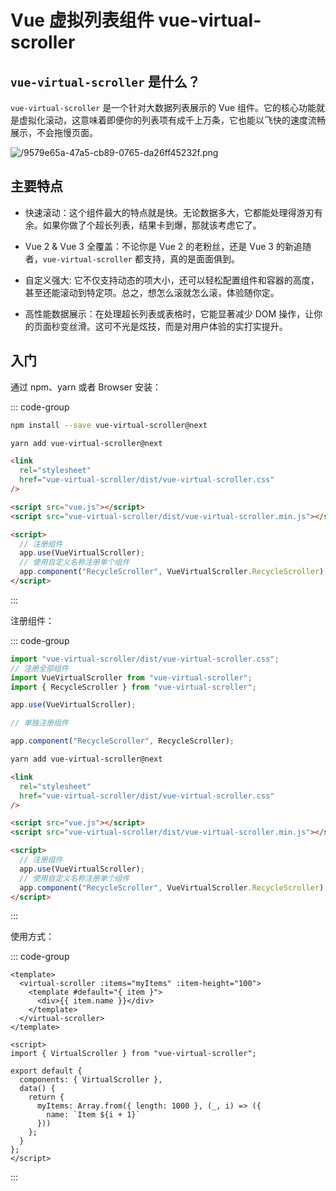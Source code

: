 # Vue 虚拟列表组件 vue-virtual-scroller

<article-info/>

<link-tag :linkList="[{ linkType: 'git', linkText:'vue-virtual-scroller',linkUrl:'https://github.com/Akryum/vue-virtual-scroller'},{  linkText:'vue-virtual-scroller 文档',linkUrl:'https://vue-virtual-scroller-demo.netlify.app/'}]" />

## `vue-virtual-scroller` 是什么？

`vue-virtual-scroller` 是一个针对大数据列表展示的 Vue 组件。它的核心功能就是虚拟化滚动，这意味着即便你的列表项有成千上万条，它也能以飞快的速度流畅展示，不会拖慢页面。

![/9579e65a-47a5-cb89-0765-da26ff45232f.png](/9579e65a-47a5-cb89-0765-da26ff45232f.png)

## 主要特点

- <imp-text-danger>快速滚动</imp-text-danger>：这个组件最大的特点就是快。无论数据多大，它都能处理得游刃有余。如果你做了个超长列表，结果卡到爆，那就该考虑它了。

- <imp-text-danger>Vue 2 & Vue 3 全覆盖</imp-text-danger>：不论你是 Vue 2 的老粉丝，还是 Vue 3 的新追随者，`vue-virtual-scroller` 都支持，真的是面面俱到。

- <imp-text-danger>自定义强大</imp-text-danger>: 它不仅支持动态的项大小，还可以轻松配置组件和容器的高度，甚至还能滚动到特定项。总之，想怎么滚就怎么滚，体验随你定。

- <imp-text-danger>高性能数据展示</imp-text-danger>：在处理超长列表或表格时，它能显著减少 DOM 操作，让你的页面秒变丝滑。这可不光是炫技，而是对用户体验的实打实提升。

## 入门

通过 npm、yarn 或者 Browser 安装：

::: code-group

```bash [npm]
npm install --save vue-virtual-scroller@next
```

```bash [yarn]
yarn add vue-virtual-scroller@next
```

```html [Browser]
<link
  rel="stylesheet"
  href="vue-virtual-scroller/dist/vue-virtual-scroller.css"
/>

<script src="vue.js"></script>
<script src="vue-virtual-scroller/dist/vue-virtual-scroller.min.js"></script>

<script>
  // 注册组件
  app.use(VueVirtualScroller);
  // 使用自定义名称注册单个组件
  app.component("RecycleScroller", VueVirtualScroller.RecycleScroller);
</script>
```

:::

注册组件：

::: code-group

```js [main.js]
import "vue-virtual-scroller/dist/vue-virtual-scroller.css";
// 注册全部组件
import VueVirtualScroller from "vue-virtual-scroller";
import { RecycleScroller } from "vue-virtual-scroller";

app.use(VueVirtualScroller);

// 单独注册组件

app.component("RecycleScroller", RecycleScroller);
```

```bash [yarn]
yarn add vue-virtual-scroller@next
```

```html [Browser]
<link
  rel="stylesheet"
  href="vue-virtual-scroller/dist/vue-virtual-scroller.css"
/>

<script src="vue.js"></script>
<script src="vue-virtual-scroller/dist/vue-virtual-scroller.min.js"></script>

<script>
  // 注册组件
  app.use(VueVirtualScroller);
  // 使用自定义名称注册单个组件
  app.component("RecycleScroller", VueVirtualScroller.RecycleScroller);
</script>
```

:::

使用方式：

::: code-group

```vue
<template>
  <virtual-scroller :items="myItems" :item-height="100">
    <template #default="{ item }">
      <div>{{ item.name }}</div>
    </template>
  </virtual-scroller>
</template>

<script>
import { VirtualScroller } from "vue-virtual-scroller";

export default {
  components: { VirtualScroller },
  data() {
    return {
      myItems: Array.from({ length: 1000 }, (_, i) => ({
        name: `Item ${i + 1}`
      }))
    };
  }
};
</script>
```

:::
